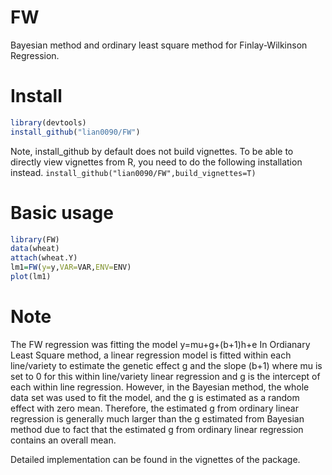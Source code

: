 # FW
Bayesian method and ordinary least square method for Finlay-Wilkinson Regression. 

# Install
```R
library(devtools)
install_github("lian0090/FW")
```
Note, install_github by default does not build vignettes. To be able to directly view vignettes from R, you need to do the following installation instead. 
`install_github("lian0090/FW",build_vignettes=T)`

# Basic usage
```R
library(FW)
data(wheat)
attach(wheat.Y)
lm1=FW(y=y,VAR=VAR,ENV=ENV)
plot(lm1)
```

# Note
The FW regression was fitting the model y=mu+g+(b+1)h+e
In Ordianary Least Square method, a linear regression model is fitted within each line/variety to estimate the genetic effect g and the slope (b+1) where mu is set to 0 for this within line/variety linear regression and g is the intercept of each within line regression. However, in the Bayesian method, the whole data set was used to fit the model, and the g is estimated as a random effect with zero mean. Therefore, the estimated g from ordinary linear regression is generally much larger than the g estimated from Bayesian method due to fact that the estimated g from ordinary linear regression contains an overall mean.  


Detailed implementation can be found in the vignettes of the package. 


